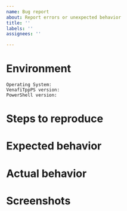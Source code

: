 ```yaml
---
name: Bug report
about: Report errors or unexpected behavior
title: ''
labels: ''
assignees: ''

---
```


<!--
**Important: Please be sure to provide complete code samples, leaving in as much detail as posible, but without compromising your data.
-->

# Environment

```
Operating System:
VenafiTppPS version:
PowerShell version:
```

# Steps to reproduce

<!-- A description of how to trigger this bug. -->

# Expected behavior

<!-- A description of what you're expecting, possibly containing screenshots or reference material. -->

# Actual behavior

<!-- What's actually happening? -->

# Screenshots

<!-- If applicable, add screenshots to help explain your problem. -->
